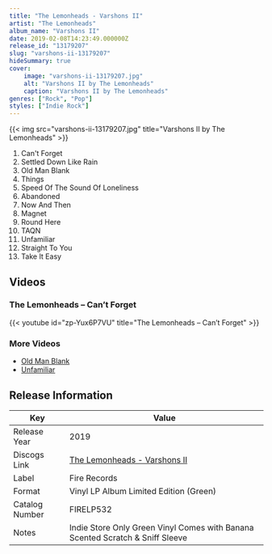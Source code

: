 ```yaml
---
title: "The Lemonheads - Varshons II"
artist: "The Lemonheads"
album_name: "Varshons II"
date: 2019-02-08T14:23:49.000000Z
release_id: "13179207"
slug: "varshons-ii-13179207"
hideSummary: true
cover:
    image: "varshons-ii-13179207.jpg"
    alt: "Varshons II by The Lemonheads"
    caption: "Varshons II by The Lemonheads"
genres: ["Rock", "Pop"]
styles: ["Indie Rock"]
---
```


{{< img src="varshons-ii-13179207.jpg" title="Varshons II by The Lemonheads" >}}

<!-- section break -->

1. Can't Forget
2. Settled Down Like Rain
3. Old Man Blank
4. Things
5. Speed Of The Sound Of Loneliness
6. Abandoned
7. Now And Then
8. Magnet
9. Round Here
10. TAQN
11. Unfamiliar
12. Straight To You
13. Take It Easy

<!-- section break -->




## Videos
### The Lemonheads – Can’t Forget
{{< youtube id="zp-Yux6P7VU" title="The Lemonheads – Can’t Forget" >}}<br>

### More Videos

- [Old Man Blank](https://www.youtube.com/watch?v=h8EFKNJg0zo)
- [Unfamiliar](https://www.youtube.com/watch?v=6-KM4GPXCOM)


## Release Information
|  Key           | Value                                                |
| ---------------| ---------------------------------------------------- |
| Release Year   | 2019                                   |
| Discogs Link   | [The Lemonheads - Varshons II](https://www.discogs.com/release/13179207-The-Lemonheads-Varshons-II) |
| Label          | Fire Records |
| Format         | Vinyl LP Album Limited Edition (Green) |
| Catalog Number | FIRELP532 |
| Notes | Indie Store Only Green Vinyl Comes with Banana Scented Scratch & Sniff Sleeve |